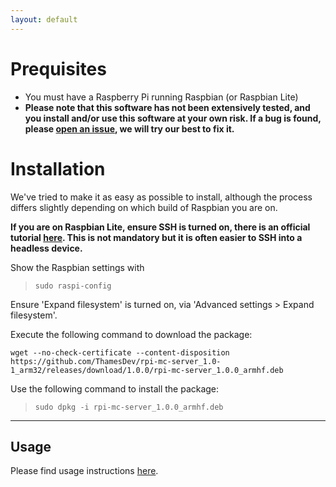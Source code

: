 ```yaml
---
layout: default
---
```


# Prequisites

-   You must have a Raspberry Pi running Raspbian (or Raspbian Lite)
-   **Please note that this software has not been extensively tested, and you install and/or use this software at your own risk. If a bug is found, please <a href="https://github.com/ThamesDev/rpi-mc-server_1.0-1_arm32/issues/new?title=New%20Issue&body=Uh%20oh!%20Nobody%20likes%20bugs.%20Please%20tell%20us%20exactly%20what%20you%20experienced%2C%20and%20steps%20we%20can%20take%20to%20reproduce%20the%20error%20so%20we%20can%20fix%20it%20ASAP." target="_blank">open an issue</a>, we will try our best to fix it.**

# Installation

We've tried to make it as easy as possible to install, although the process differs slightly depending on which build of Raspbian you are on.

**If you are on Raspbian Lite, ensure SSH is turned on, there is an official tutorial <a href="https://www.raspberrypi.org/documentation/remote-access/ssh/" target="_blank">here</a>. This is not mandatory but it is often easier to SSH into a headless device.**

Show the Raspbian settings with

> `sudo raspi-config`

Ensure 'Expand filesystem' is turned on, via 'Advanced settings > Expand filesystem'.

Execute the following command to download the package:

```
wget --no-check-certificate --content-disposition https://github.com/ThamesDev/rpi-mc-server_1.0-1_arm32/releases/download/1.0.0/rpi-mc-server_1.0.0_armhf.deb
```

Use the following command to install the package:

> `sudo dpkg -i rpi-mc-server_1.0.0_armhf.deb`

---

## Usage

Please find usage instructions [here](https://thamesdev.github.io/rpi-mc-server_1.0-1_arm32/usage.html).
